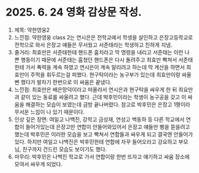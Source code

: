 # 2025. 6. 24 영화 감상문 작성.
1. 제목: 약한영웅2
1. 느낀점: 약한영웅 class 2는 연시은은 전학교에서 학생을 살인하고 은장고등학교로 전학으로 와서 은장고 얘들은 무서웠고 서준태라는 학생하고 친하게 지냄.
1. 줄거리:  최효만은 서준태한테 핸드폰 훔치라고 막 명령을 내리고 서준태는 이런 나쁜 행동이기 때문에 서준태는 훔쳤던 핸드폰은 다시 돌려주고 최효만 빡쳐서 서준태한테 가서 푝력을 계속 하였고 연시은이 계속 말리려고 하는데 막 계산을 하면서 최효만이 주먹을 휘두르는걸 피했다. 현구탁이라는 농구부가 있는데 최효만이랑 싸울뻔 했다가 발차기 한번으로 이 싸움은 끝냈다.
1. 느낀점: 최효만은 배은망덕이라고 떠올라서 연시은과 현구탁을 싸우게 한 뒤 최요만과 같이 있는 동료를 싸울려고 했다. 근데 박후민이라는 학생이 농구공을 갖고 이 싸움을 해결하는 모습이 보였는데 금방 끝나버렸다. 참고로 박후민은 은장고 1짱이라 무서운 느낌이 나 있기 때문이다.
1. 인상 깊은 장면: 여일고 나백진, 강학고 금성재, 연성고 백동하 등 다른 학교에서 연합이 들어가있는데 은장고만 연합이 안들어와있어서 은장고 얘들만 삥을 뜯을려고 했는데 박후민은 이러한 모습을 보고 빡쳐서 연합들과 싸우게 되고 결국엔 안들어가있다. 하지만 여일고 나백진은 박후민한테 연합에 자꾸 들어오라고 강요하고 부모님, 친구까지 건드린 모습도 보이기도 했다.
1. 마무리: 박후민은 나백진 학교로 가서 연합이랑 한번 뜨자고 얘기하고 싸움 장소에 모여서 싸우게 되었다.